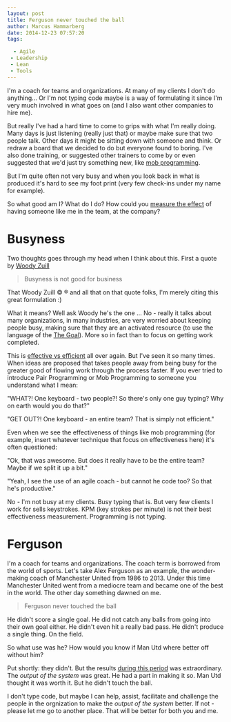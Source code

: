 ```yaml
---
layout: post
title: Ferguson never touched the ball
author: Marcus Hammarberg
date: 2014-12-23 07:57:20
tags:

  - Agile
 - Leadership
 - Lean
 - Tools
---
```


I'm a coach for teams and organizations. At many of my clients I don't do anything... Or I'm not typing code maybe is a way of formulating it since I'm very much involved in what goes on (and I also want other companies to hire me).

But really I've had a hard time to come to grips with what I'm really doing. Many days is just listening (really just that) or maybe make sure that two people talk. Other days it might be sitting down with someone and think. Or redraw a board that we decided to do but everyone found to boring. I've also done training, or suggested other trainers to come by or even suggested that we'd just try something new, like <a href="http://codebetter.com/marcushammarberg/2013/08/06/mob-programming/">mob programming</a>.

But I'm quite often not very busy and when you look back in what is produced it's hard to see my foot print (very few check-ins under my name for example).

So what good am I? What do I do? How could you <a href="http://www.marcusoft.net/2014/12/what-ive-learned-from-how-to-measure-anything.html">measure the effect</a> of having someone like me in the team, at the company?

<!-- excerpt-end -->

# Busyness
Two thoughts goes through my head when I think about this. First a quote by <a href="zuill.us/WoodyZuill/">Woody Zuill</a>

<blockquote>Busyness is not good for business</blockquote>
That Woody Zuill &copy; &reg; and all that on that quote folks, I'm merely citing this great formulation :)

What it means? Well ask Woody he's the one ...
No - really it talks about many organizations, in many industries, are very worried about keeping people busy, making sure that they are an activated resource (to use the language of the <a href="http://www.amazon.com/The-Goal-Process-Ongoing-Improvement/dp/0884270610">The Goal</a>). More so in fact than to focus on getting work completed.

This is <a href="http://www.marcusoft.net/2014/10/effective-revisted.html">effective vs efficient</a> all over again. But I've seen it so many times. When ideas are proposed that takes people away from being busy for the greater good of flowing work through the process faster.
If you ever tried to introduce Pair Programming or Mob Programming to someone you understand what I mean:

"WHAT?! One keyboard - two people?! So there's only one guy typing? Why on earth would you do that?"

"GET OUT?! One keyboard - an entire team? That is simply not efficient."

Even when we see the effectiveness of things like mob programming (for example, insert whatever technique that focus on effectiveness here) it's often questioned:

"Ok, that was awesome. But does it really have to be the entire team? Maybe if we split it up a bit."

"Yeah, I see the use of an agile coach - but cannot he code too? So that he's productive."

No - I'm not busy at my clients. Busy typing that is. But very few clients I work for sells keystrokes. KPM (key strokes per minute) is not their best effectiveness measurement. Programming is not typing.

# Ferguson
I'm a coach for teams and organizations. The coach term is borrowed from the world of sports. Let's take Alex Ferguson as an example, the wonder-making coach of Manchester United from 1986 to 2013. Under this time Manchester United went from a mediocre team and became one of the best in the world.
The other day something dawned on me.

<blockquote>Ferguson never touched the ball</blockquote>

He didn't score a single goal. He did not catch any balls from going into their own goal either. He didn't even hit a really bad pass. He didn't produce a single thing. On the field.

So what use was he? How would you know if Man Utd where better off without him?

Put shortly: they didn't. But the results <a href="http://en.wikipedia.org/wiki/Alex_Ferguson#As_a_manager">during this period</a> was extraordinary. The *output of the system* was great. He had a part in making it so. Man Utd thought it was worth it.
But he didn't touch the ball.

I don't type code, but maybe I can help, assist, facilitate and challenge the people in the orgnization to make the *output of the system* better. If not - please let me go to another place. That will be better for both you and me.
